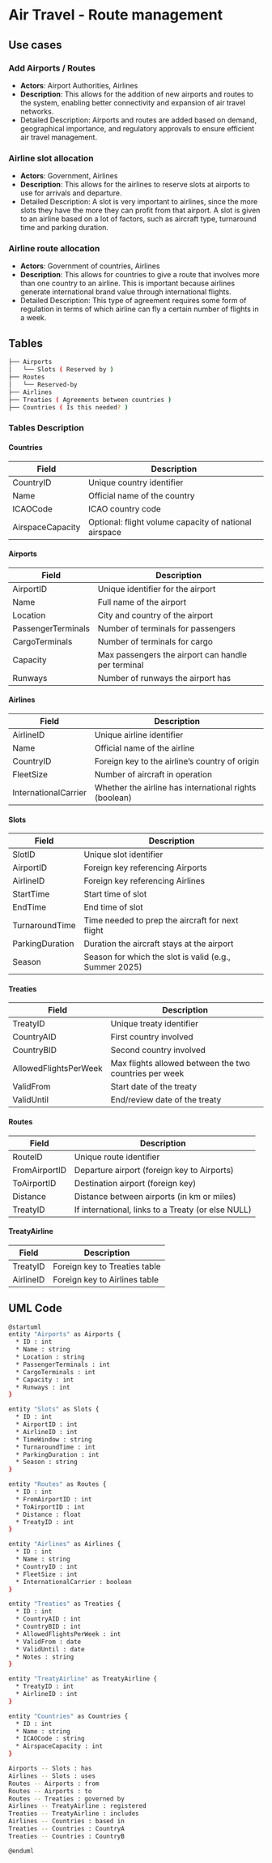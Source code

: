 # Air Travel - Route management

## Use cases

### Add Airports / Routes

- **Actors**: Airport Authorities, Airlines
- **Description**: This allows for the addition of new airports and routes to the system, enabling better connectivity and expansion of air travel networks.
- Detailed Description: Airports and routes are added based on demand, geographical importance, and regulatory approvals to ensure efficient air travel management.

### Airline slot allocation

- **Actors**: Government, Airlines
- **Description**: This allows for the airlines to reserve slots at airports to use for arrivals and departure.
- Detailed Description: A slot is very important to airlines, since the more slots they have the more they can profit from that airport. A slot is given to an airline based on a lot of factors, such as aircraft type, turnaround time and parking duration.

### Airline route allocation

- **Actors**: Government of countries, Airlines
- **Description**: This allows for countries to give a route that involves more than one country to an airline. This is important because airlines generate international brand value through international flights.
- Detailed Description: This type of agreement requires some form of regulation in terms of which airline can fly a certain number of flights in a week.

## Tables

```bash
├── Airports
│   └── Slots ( Reserved by )
├── Routes
│   └── Reserved-by
├── Airlines
├── Treaties ( Agreements between countries )
├── Countries ( Is this needed? )
```

### Tables Description

#### Countries

| Field            | Description                                           |
| ---------------- | ----------------------------------------------------- |
| CountryID        | Unique country identifier                             |
| Name             | Official name of the country                          |
| ICAOCode         | ICAO country code                                     |
| AirspaceCapacity | Optional: flight volume capacity of national airspace |

#### Airports

| Field              | Description                                        |
| ------------------ | -------------------------------------------------- |
| AirportID          | Unique identifier for the airport                  |
| Name               | Full name of the airport                           |
| Location           | City and country of the airport                    |
| PassengerTerminals | Number of terminals for passengers                 |
| CargoTerminals     | Number of terminals for cargo                      |
| Capacity           | Max passengers the airport can handle per terminal |
| Runways            | Number of runways the airport has                  |

#### Airlines

| Field                | Description                                            |
| -------------------- | ------------------------------------------------------ |
| AirlineID            | Unique airline identifier                              |
| Name                 | Official name of the airline                           |
| CountryID            | Foreign key to the airline’s country of origin         |
| FleetSize            | Number of aircraft in operation                        |
| InternationalCarrier | Whether the airline has international rights (boolean) |

#### Slots

| Field           | Description                                            |
| --------------- | ------------------------------------------------------ |
| SlotID          | Unique slot identifier                                 |
| AirportID       | Foreign key referencing Airports                       |
| AirlineID       | Foreign key referencing Airlines                       |
| StartTime       | Start time of slot                                     |
| EndTime         | End time of slot                                       |
| TurnaroundTime  | Time needed to prep the aircraft for next flight       |
| ParkingDuration | Duration the aircraft stays at the airport             |
| Season          | Season for which the slot is valid (e.g., Summer 2025) |

#### Treaties

| Field                 | Description                                            |
| --------------------- | ------------------------------------------------------ |
| TreatyID              | Unique treaty identifier                               |
| CountryAID            | First country involved                                 |
| CountryBID            | Second country involved                                |
| AllowedFlightsPerWeek | Max flights allowed between the two countries per week |
| ValidFrom             | Start date of the treaty                               |
| ValidUntil            | End/review date of the treaty                          |

#### Routes

| Field         | Description                                        |
| ------------- | -------------------------------------------------- |
| RouteID       | Unique route identifier                            |
| FromAirportID | Departure airport (foreign key to Airports)        |
| ToAirportID   | Destination airport (foreign key)                  |
| Distance      | Distance between airports (in km or miles)         |
| TreatyID      | If international, links to a Treaty (or else NULL) |

#### TreatyAirline

| Field     | Description                   |
| --------- | ----------------------------- |
| TreatyID  | Foreign key to Treaties table |
| AirlineID | Foreign key to Airlines table |

## UML Code

```bash
@startuml
entity "Airports" as Airports {
  * ID : int
  * Name : string
  * Location : string
  * PassengerTerminals : int
  * CargoTerminals : int
  * Capacity : int
  * Runways : int
}

entity "Slots" as Slots {
  * ID : int
  * AirportID : int
  * AirlineID : int
  * TimeWindow : string
  * TurnaroundTime : int
  * ParkingDuration : int
  * Season : string
}

entity "Routes" as Routes {
  * ID : int
  * FromAirportID : int
  * ToAirportID : int
  * Distance : float
  * TreatyID : int
}

entity "Airlines" as Airlines {
  * ID : int
  * Name : string
  * CountryID : int
  * FleetSize : int
  * InternationalCarrier : boolean
}

entity "Treaties" as Treaties {
  * ID : int
  * CountryAID : int
  * CountryBID : int
  * AllowedFlightsPerWeek : int
  * ValidFrom : date
  * ValidUntil : date
  * Notes : string
}

entity "TreatyAirline" as TreatyAirline {
  * TreatyID : int
  * AirlineID : int
}

entity "Countries" as Countries {
  * ID : int
  * Name : string
  * ICAOCode : string
  * AirspaceCapacity : int
}

Airports -- Slots : has
Airlines -- Slots : uses
Routes -- Airports : from
Routes -- Airports : to
Routes -- Treaties : governed by
Airlines -- TreatyAirline : registered
Treaties -- TreatyAirline : includes
Airlines -- Countries : based in
Treaties -- Countries : CountryA
Treaties -- Countries : CountryB

@enduml
```
